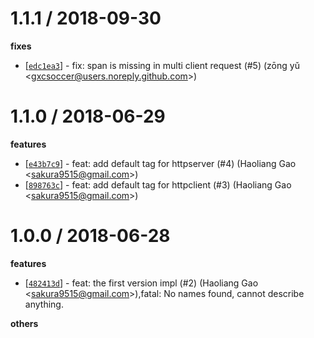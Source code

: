 
1.1.1 / 2018-09-30
==================

**fixes**
  * [[`edc1ea3`](http://github.com/eggjs/egg-opentracing/commit/edc1ea3da5f3626ee54ce315d905f1e07f9f00b5)] - fix: span is missing in multi client request (#5) (zōng yǔ <<gxcsoccer@users.noreply.github.com>>)

1.1.0 / 2018-06-29
==================

**features**
  * [[`e43b7c9`](http://github.com/eggjs/egg-opentracing/commit/e43b7c97b3d8f12ef36d34aa6c997c19ec55d347)] - feat: add default tag for httpserver (#4) (Haoliang Gao <<sakura9515@gmail.com>>)
  * [[`898763c`](http://github.com/eggjs/egg-opentracing/commit/898763c6a32abaab36277cd293515d2982b5fa5b)] - feat: add default tag for httpclient (#3) (Haoliang Gao <<sakura9515@gmail.com>>)

1.0.0 / 2018-06-28
==================

**features**
  * [[`482413d`](http://github.com/eggjs/egg-opentracing/commit/482413db5493584f4c724941784c8993ba31d88a)] - feat: the first version impl  (#2) (Haoliang Gao <<sakura9515@gmail.com>>),fatal: No names found, cannot describe anything.

**others**

